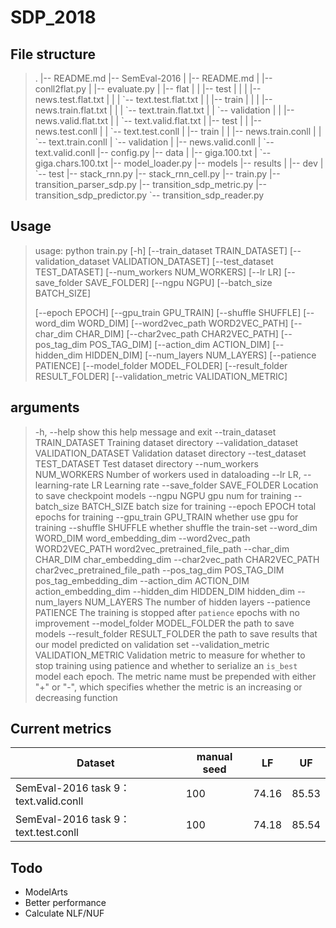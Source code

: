 # SDP_2018

## File structure

> .
> |-- README.md
> |-- SemEval-2016
> |   |-- README.md
> |   |-- conll2flat.py
> |   |-- evaluate.py
> |   |-- flat
> |   |   |-- test
> |   |   |   |-- news.test.flat.txt
> |   |   |   \`-- text.test.flat.txt
> |   |   |-- train
> |   |   |   |-- news.train.flat.txt
> |   |   |   \`-- text.train.flat.txt
> |   |   \`-- validation
> |   |       |-- news.valid.flat.txt
> |   |       \`-- text.valid.flat.txt
> |   |-- test
> |   |   |-- news.test.conll
> |   |   \`-- text.test.conll
> |   |-- train
> |   |   |-- news.train.conll
> |   |   \`-- text.train.conll
> |   \`-- validation
> |       |-- news.valid.conll
> |       \`-- text.valid.conll
> |-- config.py
> |-- data
> |   |-- giga.100.txt
> |   \`-- giga.chars.100.txt
> |-- model_loader.py
> |-- models
> |-- results
> |   |-- dev
> |   \`-- test
> |-- stack_rnn.py
> |-- stack_rnn_cell.py
> |-- train.py
> |-- transition_parser_sdp.py
> |-- transition_sdp_metric.py
> |-- transition_sdp_predictor.py
> \`-- transition_sdp_reader.py

## Usage

> usage: python train.py [-h] [--train_dataset TRAIN_DATASET] [--validation_dataset VALIDATION_DATASET] [--test_dataset TEST_DATASET] [--num_workers NUM_WORKERS] [--lr LR] [--save_folder SAVE_FOLDER] [--ngpu NGPU] [--batch_size BATCH_SIZE]
>
>  [--epoch EPOCH] [--gpu_train GPU_TRAIN] [--shuffle SHUFFLE] [--word_dim WORD_DIM] [--word2vec_path WORD2VEC_PATH] [--char_dim CHAR_DIM] [--char2vec_path CHAR2VEC_PATH] [--pos_tag_dim POS_TAG_DIM]
> [--action_dim ACTION_DIM] [--hidden_dim HIDDEN_DIM] [--num_layers NUM_LAYERS] [--patience PATIENCE] [--model_folder MODEL_FOLDER] [--result_folder RESULT_FOLDER] [--validation_metric VALIDATION_METRIC]

## arguments

>   -h, --help            show this help message and exit
>   --train_dataset TRAIN_DATASET
>                         Training dataset directory
>   --validation_dataset VALIDATION_DATASET
>                         Validation dataset directory
>   --test_dataset TEST_DATASET
>                         Test dataset directory
>   --num_workers NUM_WORKERS
>                         Number of workers used in dataloading
>   --lr LR, --learning-rate LR
>                         Learning rate
>   --save_folder SAVE_FOLDER
>                         Location to save checkpoint models
>   --ngpu NGPU           gpu num for training
>   --batch_size BATCH_SIZE
>                         batch size for training
>   --epoch EPOCH         total epochs for training
>   --gpu_train GPU_TRAIN
>                         whether use gpu for training
>   --shuffle SHUFFLE     whether shuffle the train-set
>   --word_dim WORD_DIM   word_embedding_dim
>   --word2vec_path WORD2VEC_PATH
>                         word2vec_pretrained_file_path
>   --char_dim CHAR_DIM   char_embedding_dim
>   --char2vec_path CHAR2VEC_PATH
>                         char2vec_pretrained_file_path
>   --pos_tag_dim POS_TAG_DIM
>                         pos_tag_embedding_dim
>   --action_dim ACTION_DIM
>                         action_embedding_dim
>   --hidden_dim HIDDEN_DIM
>                         hidden_dim
>   --num_layers NUM_LAYERS
>                         The number of hidden layers
>   --patience PATIENCE   The training is stopped after `patience` epochs with no improvement
>   --model_folder MODEL_FOLDER
>                         the path to save models
>   --result_folder RESULT_FOLDER
>                         the path to save results that our model predicted on validation set
>   --validation_metric VALIDATION_METRIC
>                         Validation metric to measure for whether to stop training using patience and whether to serialize an `is_best` model each epoch. The metric name must be prepended with either "+" or "-", which specifies whether the metric is an increasing or decreasing function

## Current metrics

| Dataset                               | manual seed | LF    | UF    |
| ------------------------------------- | ----------- | ----- | ----- |
| SemEval-2016 task 9：text.valid.conll | 100         | 74.16 | 85.53 |
| SemEval-2016 task 9：text.test.conll  | 100         | 74.18 | 85.54 |

## Todo

+ ModelArts
+ Better performance
+ Calculate NLF/NUF